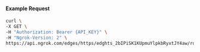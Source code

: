 <!-- Code generated for API Clients. DO NOT EDIT. -->

#### Example Request

```bash
curl \
-X GET \
-H "Authorization: Bearer {API_KEY}" \
-H "Ngrok-Version: 2" \
https://api.ngrok.com/edges/https/edghts_2bIPiSK1KUpmuYlpkbRyxtJY4aw/routes/edghtsrt_2bIPiTFGrCYPdFHVaPmyuExbQqv/ip_restriction
```
